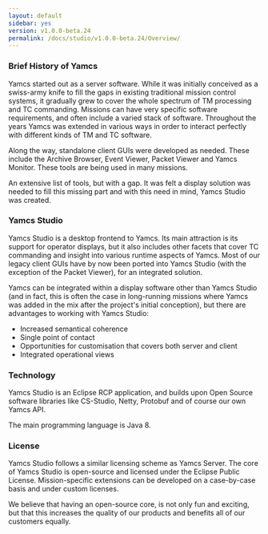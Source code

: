 ```yaml
---
layout: default
sidebar: yes
version: v1.0.0-beta.24
permalink: /docs/studio/v1.0.0-beta.24/Overview/
---
```


### Brief History of Yamcs
Yamcs started out as a server software. While it was initially conceived as a swiss-army knife to fill the gaps in existing traditional mission control systems, it gradually grew to cover the whole spectrum of TM processing and TC commanding. Missions can have very specific software requirements, and often include a varied stack of software. Throughout the years Yamcs was extended in various ways in order to interact perfectly with different kinds of TM and TC software.

Along the way, standalone client GUIs were developed as needed. These include the Archive Browser, Event Viewer, Packet Viewer and Yamcs Monitor. These tools are being used in many missions.

An extensive list of tools, but with a gap. It was felt a display solution was needed to fill this missing part and with this need in mind, Yamcs Studio was created.

### Yamcs Studio
Yamcs Studio is a desktop frontend to Yamcs. Its main attraction is its support for operator displays, but it also includes other facets that cover TC commanding and insight into various runtime aspects of Yamcs. Most of our legacy client GUIs have by now been ported into Yamcs Studio (with the exception of the Packet Viewer), for an integrated solution.

Yamcs can be integrated within a display software other than Yamcs Studio (and in fact, this is often the case in long-running missions where Yamcs was added in the mix after the project's initial conception), but there are advantages to working with Yamcs Studio:

* Increased semantical coherence
* Single point of contact
* Opportunities for customisation that covers both server and client
* Integrated operational views

### Technology
Yamcs Studio is an Eclipse RCP application, and builds upon Open Source software libraries like CS-Studio, Netty, Protobuf and of course our own Yamcs API.

The main programming language is Java 8.

### License
Yamcs Studio follows a similar licensing scheme as Yamcs Server. The core of Yamcs Studio is open-source and licensed under the Eclipse Public License. Mission-specific extensions can be developed on a case-by-case basis and under custom licenses.

We believe that having an open-source core, is not only fun and exciting, but that this increases the quality of our products and benefits all of our customers equally.
